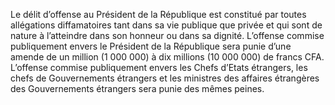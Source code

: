 Le délit d’offense au Président de la République est constitué par toutes allégations diffamatoires tant dans sa vie publique que privée et qui sont de nature à l’atteindre dans son honneur ou dans sa dignité.
L’offense commise publiquement envers le Président de la République sera punie d’une amende de un million (1 000 000) à dix millions (10 000 000) de francs CFA.
L’offense commise publiquement envers les Chefs d’Etats étrangers, les chefs de Gouvernements étrangers et les ministres des affaires étrangères des Gouvernements étrangers sera punie des mêmes peines.
